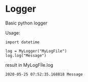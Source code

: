 # Logger
Basic python logger

Usage:

    import datetime

    log = MyLogger("MyLogFile")
    log.log("Message")
result in MyLogFİle.log

    2020-05-25 07:52:35.168818 Message
